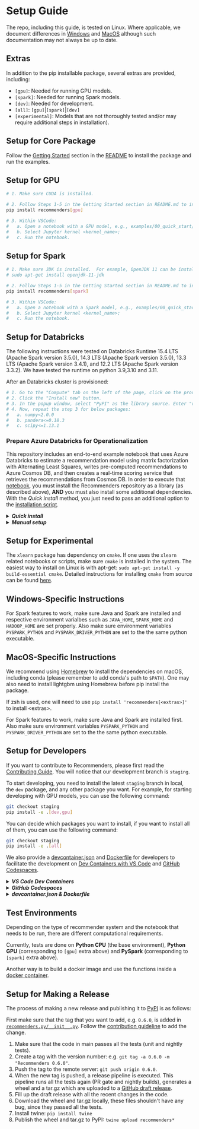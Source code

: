 <!--
Copyright (c) Recommenders contributors.
Licensed under the MIT License.
-->

# Setup Guide

The repo, including this guide, is tested on Linux. Where applicable, we document differences in [Windows](#windows-specific-instructions) and [MacOS](#macos-specific-instructions) although 
such documentation may not always be up to date.   

## Extras

In addition to the pip installable package, several extras are provided, including:
+ `[gpu]`: Needed for running GPU models.  
+ `[spark]`: Needed for running Spark models.
+ `[dev]`: Needed for development.
+ `[all]`: `[gpu]`|`[spark]`|`[dev]`
+ `[experimental]`: Models that are not thoroughly tested and/or may require additional steps in installation).

## Setup for Core Package

Follow the [Getting Started](./README.md#Getting-Started) section in the [README](./README.md) to install the package and run the examples.

## Setup for GPU

```bash
# 1. Make sure CUDA is installed.

# 2. Follow Steps 1-5 in the Getting Started section in README.md to install the package and Jupyter kernel, adding the gpu extra to the pip install command:
pip install recommenders[gpu]

# 3. Within VSCode:
#   a. Open a notebook with a GPU model, e.g., examples/00_quick_start/wide_deep_movielens.ipynb;
#   b. Select Jupyter kernel <kernel_name>;
#   c. Run the notebook.
```

## Setup for Spark 

```bash
# 1. Make sure JDK is installed.  For example, OpenJDK 11 can be installed using the command
# sudo apt-get install openjdk-11-jdk

# 2. Follow Steps 1-5 in the Getting Started section in README.md to install the package and Jupyter kernel, adding the spark extra to the pip install command:
pip install recommenders[spark]

# 3. Within VSCode:
#   a. Open a notebook with a Spark model, e.g., examples/00_quick_start/als_movielens.ipynb;  
#   b. Select Jupyter kernel <kernel_name>;
#   c. Run the notebook.
```

## Setup for Databricks

The following instructions were tested on Databricks Runtime 15.4 LTS (Apache Spark version 3.5.0), 14.3 LTS (Apache Spark version 3.5.0), 13.3 LTS (Apache Spark version 3.4.1), and 12.2 LTS (Apache Spark version 3.3.2). We have tested the runtime on python 3.9,3.10 and 3.11. 

After an Databricks cluster is provisioned:
```bash
# 1. Go to the "Compute" tab on the left of the page, click on the provisioned cluster and then click on "Libraries". 
# 2. Click the "Install new" button.  
# 3. In the popup window, select "PyPI" as the library source. Enter "recommenders[examples]" as the package name. Click "Install" to install the package.
# 4. Now, repeat the step 3 for below packages:
#   a. numpy<2.0.0
#   b. pandera<=0.18.3
#   c. scipy<=1.13.1
```

### Prepare Azure Databricks for Operationalization
<!-- TO DO: This is to be verified/updated 23/04/16 -->
This repository includes an end-to-end example notebook that uses Azure Databricks to estimate a recommendation model using matrix factorization with Alternating Least Squares, writes pre-computed recommendations to Azure Cosmos DB, and then creates a real-time scoring service that retrieves the recommendations from Cosmos DB. In order to execute that [notebook](examples/05_operationalize/als_movie_o16n.ipynb), you must install the Recommenders repository as a library (as described above), **AND** you must also install some additional dependencies. With the *Quick install* method, you just need to pass an additional option to the [installation script](tools/databricks_install.py).

<details>
<summary><strong><em>Quick install</em></strong></summary>

This option utilizes the installation script to do the setup. Just run the installation script
with an additional option. If you have already run the script once to upload and install the `Recommenders.egg` library, you can also add an `--overwrite` option:

```{shell}
python tools/databricks_install.py --overwrite --prepare-o16n <CLUSTER_ID>
```

This script does all of the steps described in the *Manual setup* section below.

</details>

<details>
<summary><strong><em>Manual setup</em></strong></summary>

You must install three packages as libraries from PyPI:

* `azure-cli==2.0.56`
* `azureml-sdk[databricks]==1.0.8`
* `pydocumentdb==2.3.3`

You can follow instructions [here](https://docs.azuredatabricks.net/user-guide/libraries.html#install-a-library-on-a-cluster) for details on how to install packages from PyPI.

Additionally, you must install the [spark-cosmosdb connector](https://docs.databricks.com/spark/latest/data-sources/azure/cosmosdb-connector.html) on the cluster. The easiest way to manually do that is to:


1. Download the [appropriate jar](https://search.maven.org/remotecontent?filepath=com/azure/cosmos/spark/azure-cosmos-spark_3-1_2-12/4.3.1/azure-cosmos-spark_3-1_2-12-4.3.1.jar) from MAVEN. **NOTE** This is the appropriate jar for spark versions `3.1.X`, and is the appropriate version for the recommended Azure Databricks run-time detailed above. See the [Databricks installation script](https://github.com/microsoft/recommenders/blob/main/tools/databricks_install.py#L45) for other Databricks runtimes.
2. Upload and install the jar by:
   1. Log into your `Azure Databricks` workspace
   2. Select the `Clusters` button on the left.
   3. Select the cluster on which you want to import the library.
   4. Select the `Upload` and `Jar` options, and click in the box that has the text `Drop JAR here` in it.
   5. Navigate to the downloaded `.jar` file, select it, and click `Open`.
   6. Click on `Install`.
   7. Restart the cluster.

</details>


## Setup for Experimental 
<!-- FIXME FIXME 23/04/01 move to experimental. Have not tested -->
The `xlearn` package has dependency on `cmake`. If one uses the `xlearn` related notebooks or scripts, make sure `cmake` is installed in the system. The easiest way to install on Linux is with apt-get: `sudo apt-get install -y build-essential cmake`. Detailed instructions for installing `cmake` from source can be found [here](https://cmake.org/install/). 

## Windows-Specific Instructions

For Spark features to work, make sure Java and Spark are installed and respective environment varialbes such as `JAVA_HOME`, `SPARK_HOME` and `HADOOP_HOME` are set properly. Also make sure environment variables `PYSPARK_PYTHON` and `PYSPARK_DRIVER_PYTHON` are set to the the same python executable.

## MacOS-Specific Instructions

We recommend using [Homebrew](https://brew.sh/) to install the dependencies on macOS, including conda (please remember to add conda's path to `$PATH`). One may also need to install lightgbm using Homebrew before pip install the package.

If zsh is used, one will need to use `pip install 'recommenders[<extras>]'` to install \<extras\>.

For Spark features to work, make sure Java and Spark are installed first. Also make sure environment variables `PYSPARK_PYTHON` and `PYSPARK_DRIVER_PYTHON` are set to the the same python executable.
<!-- TO DO: Pytorch m1 mac GPU suppoort -->

## Setup for Developers

If you want to contribute to Recommenders, please first read the [Contributing Guide](./CONTRIBUTING.md). You will notice that our development branch is `staging`.

To start developing, you need to install the latest `staging` branch in local, the `dev` package, and any other package you want. For example, for starting developing with GPU models, you can use the following command:

```bash
git checkout staging
pip install -e .[dev,gpu]
```

You can decide which packages you want to install, if you want to install all of them, you can use the following command:

```bash
git checkout staging
pip install -e .[all]
```

We also provide a [devcontainer.json](./.devcontainer/devcontainer.json)
and [Dockerfile](./tools/docker/Dockerfile) for developers to
facilitate the development on
[Dev Containers with VS Code](https://code.visualstudio.com/docs/devcontainers/containers)
and [GitHub Codespaces](https://github.com/features/codespaces).

<details>
<summary><strong><em>VS Code Dev Containers</em></strong></summary>

The typical scenario using Docker containers for development is as
follows.  Say, we want to develop applications for a specific
environment, so
1. we create a contaienr with the dependencies required, 
1. and mount the folder containing the code to the container,
1. then code parsing, debugging and testing are all performed against
   the container.
This workflow seperates the development environment from your local
environment, so that your local environment won't be affected.  The
container used here for this end is called Dev Container in the
VS Code Dev Containers extension.  And the extension eases this
development workflow with Docker containers automatically without
pain.

To use VS Code Dev Containers, your local machine must have the
following applicatioins installed:
* [Docker](https://docs.docker.com/get-started/get-docker/)
* [VS Code Remote Development Extension Pack](https://marketplace.visualstudio.com/items?itemName=ms-vscode-remote.vscode-remote-extensionpack)

Then
* When you open your local Recommenders folder in VS Code, it will
  detect [devcontainer.json](./.devcontainer/devcontainer.json), and
  prompt you to **Reopen in Container**.  If you'd like to reopen,
  it will create a container with the required environment described
  in `devcontainer.json`, install a VS Code server in the container,
  and mount the folder into the container.
  + If you don't see the prompt, you can use the command
    **Dev Containers: Reopen in Container**
* If you don't have a local clone of Recommenders, you can also use
  the command **Dev Containers: Clone Repository in Container Volume**,
  and type in a branch/PR URL of Recommenders you'd like to develop
  on, such as https://github.com/recommenders-team/recommenders,
  https://github.com/recommenders-team/recommenders/tree/staging, or
  https://github.com/recommenders-team/recommenders/pull/2098.  VS
  Code will create a container with the environment described in
  `devcontainer.json`, and clone the specified branch of Recommenders
  into the container.

Once everything is set up, VS Code will act as a client to the server
in the container, and all subsequent operations on VS Code will be
performed against the container.

</details>

<details>
<summary><strong><em>GitHub Codespaces</em></strong></summary>

GitHub Codespaces also uses `devcontainer.json` and Dockerfile in the
repo to create the environment on a VM for you to develop on the Web
VS Code.  To use the GitHub Codespaces on Recommenders, you can go to
[Recommenders](https://github.com/recommenders-team/recommenders)
$\to$ switch to the branch of interest $\to$ Code $\to$ Codespaces
$\to$ Create codespaces on the branch.

</details>

<details>
<summary><strong><em>devcontainer.json & Dockerfile</em></strong></summary>

[devcontainer.json](./.devcontainer/devcontainer.json) describes:
* the Dockerfile to use with configurable build arguments, such as
  `COMPUTE` and `PYTHON_VERSION`.
* settings on VS Code server, such as Python interpreter path in the
  container, Python formatter.
* extensions on VS Code server, such as black-formatter, pylint.
* how to create the Conda environment for Recommenders in 
  `postCreateCommand`

[Dockerfile](./tools/docker/Dockerfile) is used in 3 places:
* Dev containers on VS Code and GitHub Codespaces
* [Testing workflows on AzureML](./tests/README.md)
* [Jupyter notebook examples on Docker](./tools/docker/README.md)

</details>


## Test Environments

Depending on the type of recommender system and the notebook that needs to be run, there are different computational requirements.

Currently, tests are done on **Python CPU** (the base environment), **Python GPU** (corresponding to `[gpu]` extra above) and **PySpark** (corresponding to `[spark]` extra above).

Another way is to build a docker image and use the functions inside a [docker container](#setup-guide-for-docker).

## Setup for Making a Release

The process of making a new release and publishing it to [PyPI](https://pypi.org/project/recommenders/) is as follows:

First make sure that the tag that you want to add, e.g. `0.6.0`, is added in [`recommenders.py/__init__.py`](recommenders.py/__init__.py). Follow the [contribution guideline](CONTRIBUTING.md) to add the change.

1. Make sure that the code in main passes all the tests (unit and nightly tests).
1. Create a tag with the version number: e.g. `git tag -a 0.6.0 -m "Recommenders 0.6.0"`.
1. Push the tag to the remote server: `git push origin 0.6.0`.
1. When the new tag is pushed, a release pipeline is executed. This pipeline runs all the tests again (PR gate and nightly builds), generates a wheel and a tar.gz which are uploaded to a [GitHub draft release](https://github.com/microsoft/recommenders/releases).
1. Fill up the draft release with all the recent changes in the code.
1. Download the wheel and tar.gz locally, these files shouldn't have any bug, since they passed all the tests.
1. Install twine: `pip install twine`
1. Publish the wheel and tar.gz to PyPI: `twine upload recommenders*`

